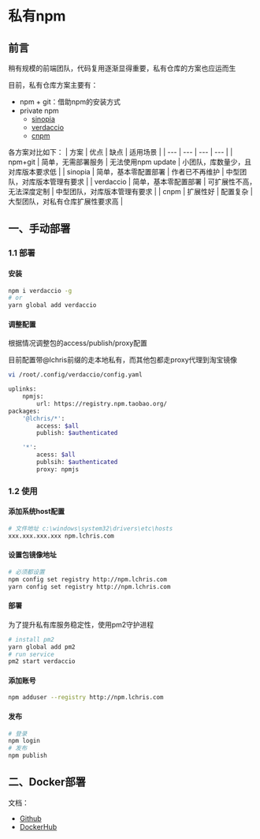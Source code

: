 # 私有npm

## 前言

稍有规模的前端团队，代码复用逐渐显得重要，私有仓库的方案也应运而生

目前，私有仓库方案主要有：
- npm + git：借助npm的安装方式
- private npm
	- [sinopia](https://github.com/rlidwka/sinopia)
	- [verdaccio](https://github.com/verdaccio/verdaccio)
	- [cnpm](https://github.com/cnpm/cnpmjs.org)


各方案对比如下：
| 方案 | 优点 | 缺点 | 适用场景 |
| --- | --- | --- | --- |
| npm+git | 简单，无需部署服务 | 无法使用npm update | 小团队，库数量少，且对库版本要求低 |
| sinopia | 简单，基本零配置部署 | 作者已不再维护 | 中型团队，对库版本管理有要求 |
| verdaccio | 简单，基本零配置部署 | 可扩展性不高，无法深度定制 | 中型团队，对库版本管理有要求 |
| cnpm | 扩展性好 | 配置复杂 | 大型团队，对私有仓库扩展性要求高 |

## 一、手动部署

### 1.1 部署

#### 安装

```bash
npm i verdaccio -g
# or
yarn global add verdaccio
```

#### 调整配置
根据情况调整包的access/publish/proxy配置

目前配置带@lchris前缀的走本地私有，而其他包都走proxy代理到淘宝镜像

```bash
vi /root/.config/verdaccio/config.yaml

uplinks:
	npmjs:
		url: https://registry.npm.taobao.org/
packages:
	'@lchris/*':
		access: $all
		publish: $authenticated

	'*':
		acess: $all
		publsih: $authenticated
		proxy: npmjs
```

### 1.2 使用

#### 添加系统host配置
```bash
# 文件地址 c:\windows\system32\drivers\etc\hosts
xxx.xxx.xxx.xxx npm.lchris.com
```

#### 设置包镜像地址
```bash
# 必须都设置
npm config set registry http://npm.lchris.com
yarn config set registry http://npm.lchris.com
```

#### 部署

为了提升私有库服务稳定性，使用pm2守护进程

```bash
# install pm2
yarn global add pm2
# run service
pm2 start verdaccio
```

#### 添加账号
```bash
npm adduser --registry http://npm.lchris.com
```

#### 发布
```bash
# 登录
npm login
# 发布
npm publish
```

## 二、Docker部署

文档：
- [Github]()
- [DockerHub]()